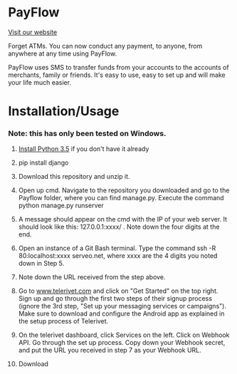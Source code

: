 # PayFlow

[Visit our website](andreasglordos.wixsite.com/payflow)

Forget ATMs. You can now conduct any payment, to anyone, from anywhere at any time using PayFlow.

PayFlow uses SMS to transfer funds from your accounts to the accounts of merchants, family or friends. It's easy to use, easy to set up and will make your life much easier.

# Installation/Usage

### Note: this has only been tested on Windows.

1. [Install Python 3.5](https://www.python.org/downloads/release/python-350/) if you don't have it already

2. pip install django

3. Download this repository and unzip it.

4. Open up cmd. Navigate to the repository you downloaded and go to the Payflow folder, where you can find manage.py. Execute the command python manage.py runserver

5. A message should appear on the cmd with the IP of your web server. It should look like this: 127.0.0.1:xxxx/ . Note down the four digits at the end.

6. Open an instance of a Git Bash terminal. Type the command ssh -R 80:localhost:xxxx serveo.net, where xxxx are the 4 digits you noted down in Step 5.

7. Note down the URL received from the step above.

8. Go to www.telerivet.com and click on "Get Started" on the top right. Sign up and go through the first two steps of their signup process (ignore the 3rd step, "Set up your messaging services or campaigns"). Make sure to download and configure the Android app as explained in the setup process of Telerivet.

9. On the telerivet dashboard, click Services on the left. Click on Webhook API. Go through the set up process. Copy down your Webhook secret, and put the URL you received in step 7 as your Webhook URL.

10. Download
